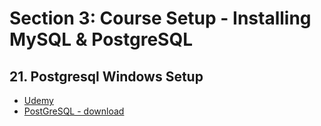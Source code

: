 # **Section 3: Course Setup - Installing MySQL & PostgreSQL**

## 21. Postgresql Windows Setup

- [Udemy](https://www.udemy.com/course/sql-the-complete-developers-guide-mysql-postgresql/learn/lecture/28611984#overview)
- [PostGreSQL - download](https://www.postgresql.org/download/)
